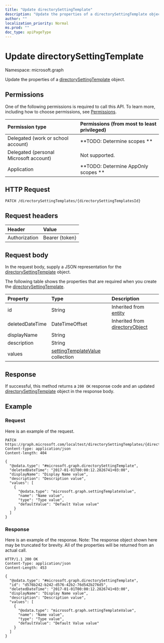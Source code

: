 ```yaml
---
title: "Update directorySettingTemplate"
description: "Update the properties of a directorySettingTemplate object."
author: ""
localization_priority: Normal
ms.prod: ""
doc_type: apiPageType
---
```


# Update directorySettingTemplate

Namespace: microsoft.graph

Update the properties of a [directorySettingTemplate](../resources/directorysettingtemplate.md) object.

## Permissions
One of the following permissions is required to call this API. To learn more, including how to choose permissions, see [Permissions](/concepts/permissions-reference.md).

|Permission type|Permissions (from most to least privileged)|
|:---|:---|
|Delegated (work or school account)|**TODO: Determine scopes **|
|Delegated (personal Microsoft account)|Not supported.|
|Application|**TODO: Determine AppOnly scopes **|

## HTTP Request
<!-- {
  "blockType": "ignored"
}
-->
``` http
PATCH /directorySettingTemplates/{directorySettingTemplatesId}
```

## Request headers
|Header|Value|
|:---|:---|
|Authorization|Bearer {token}|

## Request body
In the request body, supply a JSON representation for the [directorySettingTemplate](../resources/directorysettingtemplate.md) object.

The following table shows the properties that are required when you create the [directorySettingTemplate](../resources/directorysettingtemplate.md).

|Property|Type|Description|
|:---|:---|:---|
|id|String| Inherited from [entity](../resources/entity.md)|
|deletedDateTime|DateTimeOffset| Inherited from [directoryObject](../resources/directoryobject.md)|
|displayName|String||
|description|String||
|values|[settingTemplateValue](../resources/settingtemplatevalue.md) collection||



## Response
If successful, this method returns a `200 OK` response code and an updated [directorySettingTemplate](../resources/directorysettingtemplate.md) object in the response body.

## Example

### Request
Here is an example of the request.
<!-- {
  "blockType": "request",
  "name": "update_directorysettingtemplate"
}
-->
``` http
PATCH https://graph.microsoft.com/localtest/directorySettingTemplates/{directorySettingTemplatesId}
Content-type: application/json
Content-length: 404

{
  "@odata.type": "#microsoft.graph.directorySettingTemplate",
  "deletedDateTime": "2017-01-01T00:00:12.2826741+03:00",
  "displayName": "Display Name value",
  "description": "Description value",
  "values": [
    {
      "@odata.type": "microsoft.graph.settingTemplateValue",
      "name": "Name value",
      "type": "Type value",
      "defaultValue": "Default Value value"
    }
  ]
}
```

### Response
Here is an example of the response. Note: The response object shown here may be truncated for brevity. All of the properties will be returned from an actual call.
<!-- {
  "blockType": "response",
  "truncated": true
}
-->
``` http
HTTP/1.1 200 OK
Content-Type: application/json
Content-Length: 453

{
  "@odata.type": "#microsoft.graph.directorySettingTemplate",
  "id": "d576b242-b242-d576-42b2-76d542b276d5",
  "deletedDateTime": "2017-01-01T00:00:12.2826741+03:00",
  "displayName": "Display Name value",
  "description": "Description value",
  "values": [
    {
      "@odata.type": "microsoft.graph.settingTemplateValue",
      "name": "Name value",
      "type": "Type value",
      "defaultValue": "Default Value value"
    }
  ]
}
```

